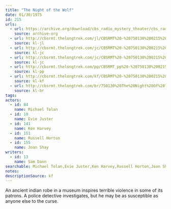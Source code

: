 ```yaml
---
title: "The Night of the Wolf"
date: 01/30/1975
id: 215
urls: 
  - url: https://archive.org/download/cbs_radio_mystery_theater/cbs_radio_mystery_theater-0201-0250.zip/cbs_radio_mystery_theater-0201-0250%2Fcbsrmt_0215_the_night_of_the_wolf.mp3
    source: archive-org
  - url: http://cbsrmt.thelongtrek.com/jl/CBSRMT%20-%20750130%200215%20The%20Night%20Of%20The%20Wolf_jl.mp3
    source: kl-jl
  - url: http://cbsrmt.thelongtrek.com/jc/CBSRMT%20-%20750130%200215%20Night%20Of%20The%20Wolf%20vbr%20oz_jc.mp3
    source: kl-jc
  - url: http://cbsrmt.thelongtrek.com/jc/CBSRMT%20-%20750130%200215%20Night%20of%20the%20Wolf%20vbr%20bm_jc.mp3
    source: kl-jc
  - url: http://cbsrmt.thelongtrek.com/pp/CBSRMT_pp%20-%20750130%200215%20The%20Night%20of%20the%20Wolf.mp3
    source: kl-pp
  - url: http://cbsrmt.thelongtrek.com/kf/CBSRMT%20-%20750130%200215%20The%20Night%20Of%20The%20Wolf_kf.mp3
    source: kl-kf
  - url: http://cbsrmt.thelongtrek.com/br/750130%20The%20Night%20Of%20The%20Wolf%20-%20WOR.mp3
    source: kl-br
tags: 
actors:  
  - id: 84
    name: Michael Tolan  
  - id: 10
    name: Evie Juster  
  - id: 141
    name: Ken Harvey  
  - id: 151
    name: Russell Horton  
  - id: 155
    name: Joan Shay
writers:  
  - id: 13
    name: Sam Dann
searchable: Michael Tolan,Evie Juster,Ken Harvey,Russell Horton,Joan Shay Sam Dann
notes: 
descriptionSource: kf
---
```

An ancient indian robe in a museum inspires terrible violence in some of its patrons. A police detective investigates, but he may be as susceptible as anyone else to the curse.